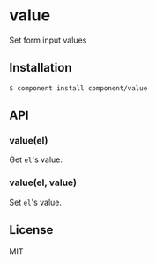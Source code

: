 
# value

  Set form input values

## Installation

    $ component install component/value

## API

### value(el)

  Get `el`'s value.

### value(el, value)

  Set `el`'s value.

## License

  MIT
